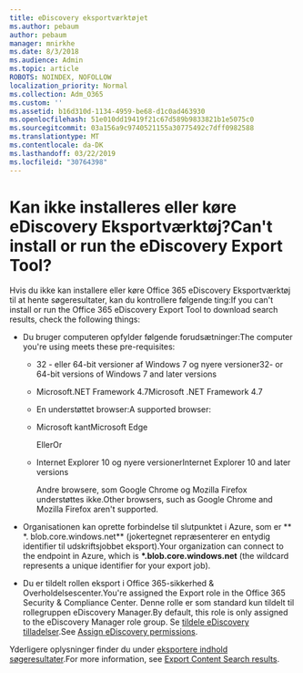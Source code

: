 ```yaml
---
title: eDiscovery eksportværktøjet
ms.author: pebaum
author: pebaum
manager: mnirkhe
ms.date: 8/3/2018
ms.audience: Admin
ms.topic: article
ROBOTS: NOINDEX, NOFOLLOW
localization_priority: Normal
ms.collection: Adm_O365
ms.custom: ''
ms.assetid: b16d310d-1134-4959-be68-d1c0ad463930
ms.openlocfilehash: 51e010dd19419f21c67d589b9833821b1e5075c0
ms.sourcegitcommit: 03a156a9c9740521155a30775492c7dff0982588
ms.translationtype: MT
ms.contentlocale: da-DK
ms.lasthandoff: 03/22/2019
ms.locfileid: "30764398"
---
```

# <a name="cant-install-or-run-the-ediscovery-export-tool"></a><span data-ttu-id="bb752-102">Kan ikke installeres eller køre eDiscovery Eksportværktøj?</span><span class="sxs-lookup"><span data-stu-id="bb752-102">Can't install or run the eDiscovery Export Tool?</span></span>

<span data-ttu-id="bb752-103">Hvis du ikke kan installere eller køre Office 365 eDiscovery Eksportværktøj til at hente søgeresultater, kan du kontrollere følgende ting:</span><span class="sxs-lookup"><span data-stu-id="bb752-103">If you can't install or run the Office 365 eDiscovery Export Tool to download search results, check the following things:</span></span>
  
- <span data-ttu-id="bb752-104">Du bruger computeren opfylder følgende forudsætninger:</span><span class="sxs-lookup"><span data-stu-id="bb752-104">The computer you're using meets these pre-requisites:</span></span>
    
  - <span data-ttu-id="bb752-105">32 - eller 64-bit versioner af Windows 7 og nyere versioner</span><span class="sxs-lookup"><span data-stu-id="bb752-105">32- or 64-bit versions of Windows 7 and later versions</span></span>
    
  - <span data-ttu-id="bb752-106">Microsoft.NET Framework 4.7</span><span class="sxs-lookup"><span data-stu-id="bb752-106">Microsoft .NET Framework 4.7</span></span>
    
  - <span data-ttu-id="bb752-107">En understøttet browser:</span><span class="sxs-lookup"><span data-stu-id="bb752-107">A supported browser:</span></span>
    
  - <span data-ttu-id="bb752-108">Microsoft kant</span><span class="sxs-lookup"><span data-stu-id="bb752-108">Microsoft Edge</span></span>
    
    <span data-ttu-id="bb752-109">Eller</span><span class="sxs-lookup"><span data-stu-id="bb752-109">Or</span></span>
    
  - <span data-ttu-id="bb752-110">Internet Explorer 10 og nyere versioner</span><span class="sxs-lookup"><span data-stu-id="bb752-110">Internet Explorer 10 and later versions</span></span>
    
    <span data-ttu-id="bb752-111">Andre browsere, som Google Chrome og Mozilla Firefox understøttes ikke.</span><span class="sxs-lookup"><span data-stu-id="bb752-111">Other browsers, such as Google Chrome and Mozilla Firefox aren't supported.</span></span>
    
- <span data-ttu-id="bb752-112">Organisationen kan oprette forbindelse til slutpunktet i Azure, som er \*\* \*. blob.core.windows.net\*\* (jokertegnet repræsenterer en entydig identifier til udskriftsjobbet eksport).</span><span class="sxs-lookup"><span data-stu-id="bb752-112">Your organization can connect to the endpoint in Azure, which is **\*.blob.core.windows.net** (the wildcard represents a unique identifier for your export job).</span></span> 
    
- <span data-ttu-id="bb752-113">Du er tildelt rollen eksport i Office 365-sikkerhed &amp; Overholdelsescenter.</span><span class="sxs-lookup"><span data-stu-id="bb752-113">You're assigned the Export role in the Office 365 Security &amp; Compliance Center.</span></span> <span data-ttu-id="bb752-114">Denne rolle er som standard kun tildelt til rollegruppen eDiscovery Manager.</span><span class="sxs-lookup"><span data-stu-id="bb752-114">By default, this role is only assigned to the eDiscovery Manager role group.</span></span> <span data-ttu-id="bb752-115">Se [tildele eDiscovery tilladelser](https://support.office.com/article/assign-ediscovery-permissions-in-the-office-365-security-compliance-center-5b9a067b-9d2e-4aa5-bb33-99d8c0d0b5d7#moreinfo).</span><span class="sxs-lookup"><span data-stu-id="bb752-115">See [Assign eDiscovery permissions](https://support.office.com/article/assign-ediscovery-permissions-in-the-office-365-security-compliance-center-5b9a067b-9d2e-4aa5-bb33-99d8c0d0b5d7#moreinfo).</span></span>
    
<span data-ttu-id="bb752-116">Yderligere oplysninger finder du under [eksportere indhold søgeresultater](https://support.office.com/article/Export-Content-Search-results-from-the-Office-365-Security-Compliance-Center-ed48d448-3714-4c42-85f5-10f75f6a4278).</span><span class="sxs-lookup"><span data-stu-id="bb752-116">For more information, see [Export Content Search results](https://support.office.com/article/Export-Content-Search-results-from-the-Office-365-Security-Compliance-Center-ed48d448-3714-4c42-85f5-10f75f6a4278).</span></span>
  

